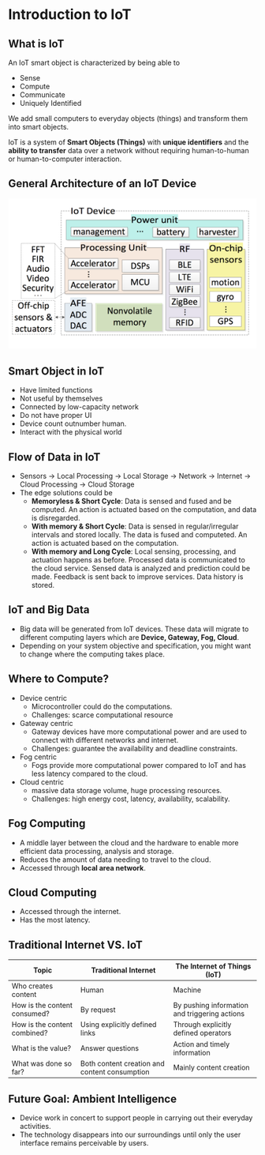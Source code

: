 # Introduction to IoT
## What is IoT
An IoT smart object is characterized by being able to
* Sense
* Compute
* Communicate
* Uniquely Identified

We add small computers to everyday objects (things) and transform them into smart objects. <br>

IoT is a system of **Smart Objects (Things)** with **unique identifiers** and the **ability to transfer** data over a network without requiring human-to-human or human-to-computer interaction.<br>
## General Architecture of an IoT Device
![Figure1](./image/Figure1.png)

## Smart Object in IoT
* Have limited functions
* Not useful by themselves
* Connected by low-capacity network
* Do not have proper UI
* Device count outnumber human.
* Interact with the physical world

## Flow of Data in IoT
* Sensors -> Local Processing -> Local Storage -> Network -> Internet -> Cloud Processing -> Cloud Storage
* The edge solutions could be
    * **Memoryless & Short Cycle**: Data is sensed and fused and be computed. An action is actuated based on the computation, and data is disregarded.
    * **With memory & Short Cycle**: Data is sensed in regular/irregular intervals and stored locally. The data is fused and computeted. An action is actuated based on the computation.
    * **With memory and Long Cycle**: Local sensing, processing, and actuation happens as before. Processed data is communicated to the cloud service. Sensed data is analyzed and prediction could be made. Feedback is sent back to improve services. Data history is stored.

## IoT and Big Data
* Big data will be generated from IoT devices. These data will migrate to different computing layers which are **Device, Gateway, Fog, Cloud**.
* Depending on your system objective and specification, you might want to change where the computing takes place.

## Where to Compute?
* Device centric
    * Microcontroller could do the computations.
    * Challenges: scarce computational resource
* Gateway centric
    * Gateway devices have more computational power and are used to connect with different networks and internet.
    * Challenges: guarantee the availability and deadline constraints.
* Fog centric
    * Fogs provide more computational power compared to IoT and has less latency compared to the cloud.
* Cloud centric
    * massive data storage volume, huge processing resources.
    * Challenges: high energy cost, latency, availability, scalability.

## Fog Computing
* A middle layer between the cloud and the hardware to enable more efficient data processing, analysis and storage. 
* Reduces the amount of data needing to travel to the cloud.
* Accessed through **local area network**.

## Cloud Computing
* Accessed through the internet.
* Has the most latency.

## Traditional Internet VS. IoT
| **Topic** | **Traditional Internet** | **The Internet of Things (IoT)** |
| --------- | ------------------------ | -------------------------------- |
| Who creates content | Human | Machine |
| How is the content consumed? | By request | By pushing information and triggering actions |
| How is the content combined? | Using explicitly defined links | Through explicitly defined operators |
| What is the value? | Answer questions | Action and timely information |
| What was done so far? | Both content creation and content consumption | Mainly content creation |

## Future Goal: Ambient Intelligence
* Device work in concert to support people in carrying out their everyday activities.
* The technology disappears into our surroundings until only the user interface remains perceivable by users.